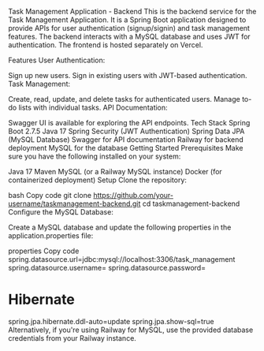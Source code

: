 Task Management Application - Backend
This is the backend service for the Task Management Application. It is a Spring Boot application designed to provide APIs for user authentication (signup/signin) and task management features. The backend interacts with a MySQL database and uses JWT for authentication. The frontend is hosted separately on Vercel.

Features
User Authentication:

Sign up new users.
Sign in existing users with JWT-based authentication.
Task Management:

Create, read, update, and delete tasks for authenticated users.
Manage to-do lists with individual tasks.
API Documentation:

Swagger UI is available for exploring the API endpoints.
Tech Stack
Spring Boot 2.7.5
Java 17
Spring Security (JWT Authentication)
Spring Data JPA (MySQL Database)
Swagger for API documentation
Railway for backend deployment
MySQL for the database
Getting Started
Prerequisites
Make sure you have the following installed on your system:

Java 17
Maven
MySQL (or a Railway MySQL instance)
Docker (for containerized deployment)
Setup
Clone the repository:

bash
Copy code
git clone https://github.com/your-username/taskmanagement-backend.git
cd taskmanagement-backend
Configure the MySQL Database:

Create a MySQL database and update the following properties in the application.properties file:

properties
Copy code
spring.datasource.url=jdbc:mysql://localhost:3306/task_management
spring.datasource.username=<your-mysql-username>
spring.datasource.password=<your-mysql-password>

# Hibernate
spring.jpa.hibernate.ddl-auto=update
spring.jpa.show-sql=true
Alternatively, if you're using Railway for MySQL, use the provided database credentials from your Railway instance.
